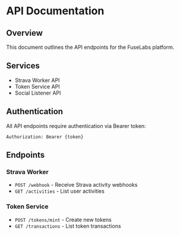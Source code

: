 # API Documentation

## Overview
This document outlines the API endpoints for the FuseLabs platform.

## Services
- Strava Worker API
- Token Service API
- Social Listener API

## Authentication
All API endpoints require authentication via Bearer token:
```header
Authorization: Bearer {token}
```

## Endpoints

### Strava Worker
- `POST /webhook` - Receive Strava activity webhooks
- `GET /activities` - List user activities

### Token Service
- `POST /tokens/mint` - Create new tokens
- `GET /transactions` - List token transactions